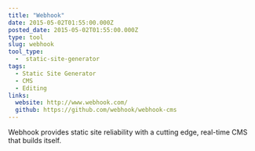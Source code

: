 ```yaml
---
title: "Webhook"
date: 2015-05-02T01:55:00.000Z
posted_date: 2015-05-02T01:55:00.000Z
type: tool
slug: webhook
tool_type: 
  -  static-site-generator
tags:
  - Static Site Generator
  - CMS
  - Editing
links:
  website: http://www.webhook.com/
  github: https://github.com/webhook/webhook-cms
---
```

Webhook provides static site reliability with a cutting edge, real-time CMS that builds itself.




